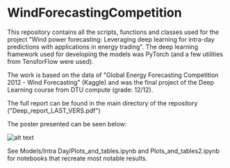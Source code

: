 # WindForecastingCompetition

This repository contains all the scripts, functions and classes used for the project "Wind power forecasting: Leveraging deep learning for intra-day predictions with applications in energy trading". The deep learning framework used for developing the models was PyTorch (and a few utilities from TensforFlow were used).
 
The work is based on the data of "Global Energy Forecasting Competition 2012 - Wind Forecasting" (Kaggle) and was the final project of the Deep Learning course from DTU compute (grade: 12/12).


The full report can be found in the main directory of the repository ("Deep_report_LAST_VERS.pdf")

The poster presented can be seen below:

![alt text](Articles/Deep_poster-1.png)

See Models/Intra Day/Plots_and_tables.ipynb and Plots_and_tables2.ipynb for notebooks that recreate most notable results.
